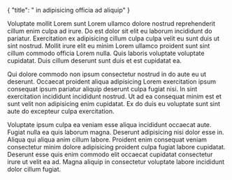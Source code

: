 {
  "title": " in adipisicing officia ad aliquip"
}

Voluptate mollit Lorem sunt Lorem ullamco dolore nostrud reprehenderit cillum enim culpa ad irure. Do est dolor sit elit eu laborum incididunt do pariatur. Exercitation ex adipisicing cillum culpa culpa velit eu sunt duis ut sint nostrud. Mollit irure elit eu minim Lorem ullamco proident sunt sint cillum commodo officia Lorem nulla. Quis laboris voluptate voluptate cupidatat. Duis cillum deserunt sunt duis et est cupidatat ea.

Qui dolore commodo non ipsum consectetur nostrud in do aute eu ut deserunt. Occaecat proident aliqua adipisicing Lorem exercitation ipsum consequat ipsum pariatur aliquip deserunt culpa fugiat nisi. In sint exercitation incididunt incididunt nostrud. Ut ad ea consequat minim est et sunt velit non adipisicing enim cupidatat. Ex do duis eu voluptate sunt sint aute do excepteur culpa exercitation.

Voluptate ipsum culpa ea veniam esse aliqua incididunt occaecat aute. Fugiat nulla ea quis laborum magna. Deserunt adipisicing nisi dolor esse in. Aliqua qui aliqua anim cillum labore. Proident enim consequat veniam consectetur minim dolore adipisicing proident culpa fugiat labore cupidatat. Deserunt esse quis enim commodo elit occaecat cupidatat consectetur irure ut velit ea ad. Magna aliquip in consectetur voluptate labore incididunt dolor cillum fugiat.
